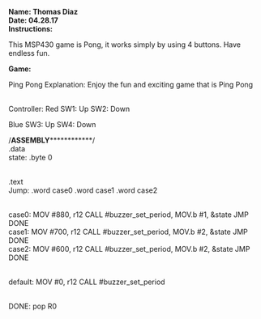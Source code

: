 <b>Name: Thomas Diaz</b>
<br><b>Date: 04.28.17</b>
</br>
<b>Instructions: </b>
<br><p>This MSP430 game is Pong, it works simply by using 4 buttons. Have endless fun.</p>

<b>Game:</b><p> Ping Pong
Explanation: Enjoy the fun and exciting game that is Ping Pong</p>
<br>
Controller: 
Red
SW1: Up 
SW2: Down

Blue
SW3: Up
SW4: Down

/******************ASSEMBLY******************************/
<br>.data
<br>state: .byte 0

<br>.text
<br>Jump: .word case0
      .word case1
      .word case2
    
<br>case0:
    MOV #880, r12
    CALL #buzzer_set_period,
    MOV.b #1, &state
    JMP DONE
<br>case1:
    MOV #700, r12
    CALL #buzzer_set_period,
    MOV.b #2, &state
    JMP DONE
<br>case2:
    MOV #600, r12
    CALL #buzzer_set_period,
    MOV.b #2, &state
    JMP DONE

<br>default:
    MOV #0, r12
    CALL #buzzer_set_period
    
<br>DONE:
    pop R0

      
      



